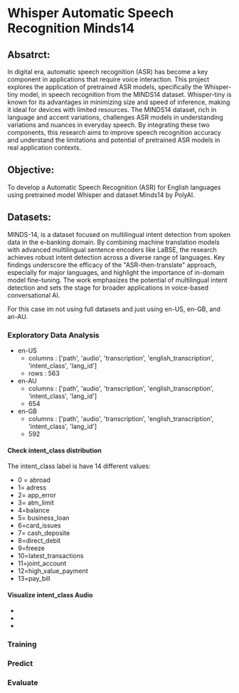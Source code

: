# Whisper Automatic Speech Recognition Minds14

## Absatrct:

In digital era, automatic speech recognition (ASR) has become a key component in applications that require voice interaction. This project explores the application of pretrained ASR models, specifically the Whisper-tiny model, in speech recognition from the MINDS14 dataset. Whisper-tiny is known for its advantages in minimizing size and speed of inference, making it ideal for devices with limited resources. The MINDS14 dataset, rich in language and accent variations, challenges ASR models in understanding variations and nuances in everyday speech. By integrating these two components, this research aims to improve speech recognition accuracy and understand the limitations and potential of pretrained ASR models in real application contexts.

## Objective:

To develop a Automatic Speech Recognition (ASR) for English languages using pretrained model Whisper and dataset Minds14 by PolyAI.

## Datasets:

MINDS-14, is a dataset focused on multilingual intent detection from spoken data in the e-banking domain. By combining machine translation models with advanced multilingual sentence encoders like LaBSE, the research achieves robust intent detection across a diverse range of languages. Key findings underscore the efficacy of the "ASR-then-translate" approach, especially for major languages, and highlight the importance of in-domain model fine-tuning. The work emphasizes the potential of multilingual intent detection and sets the stage for broader applications in voice-based conversational AI.

For this case im not using full datasets and just using en-US, en-GB, and an-AU.

### Exploratory Data Analysis

- en-US
  - columns : ['path', 'audio', 'transcription', 'english_transcription', 'intent_class', 'lang_id']
  - rows : 563
- en-AU
  - columns : ['path', 'audio', 'transcription', 'english_transcription', 'intent_class', 'lang_id']
  - 654
- en-GB
  - columns : ['path', 'audio', 'transcription', 'english_transcription', 'intent_class', 'lang_id']
  - 592

#### Check intent_class distribution

The intent_class label is have 14 different values:

- 0 = abroad
- 1= adress
- 2= app_error
- 3= atm_limit
- 4=balance
- 5= business_loan
- 6=card_issues
- 7= cash_deposite
- 8=direct_debit
- 9=freeze
- 10=latest_transactions
- 11=joint_account
- 12=high_value_payment
- 13=pay_bill

#### Visualize intent_class Audio

-
-
-

### Training

### Predict

### Evaluate
